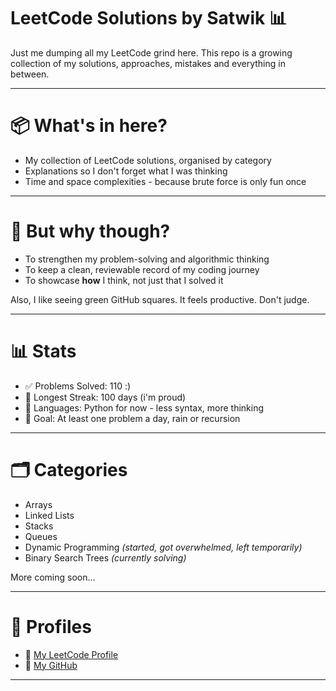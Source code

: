 # LeetCode Solutions by Satwik 📊

Just me dumping all my LeetCode grind here.
This repo is a growing collection of my solutions, approaches, mistakes and everything in between.

---

# 📦 What's in here?

- My collection of LeetCode solutions, organised by category
- Explanations so I don't forget what I was thinking
- Time and space complexities - because brute force is only fun once
  
---

# 🤔 But why though? 

- To strengthen my problem-solving and algorithmic thinking
- To keep a clean, reviewable record of my coding journey
- To showcase **how** I think, not just that I solved it

Also, I like seeing green GitHub squares. It feels productive. Don't judge. 

---

# 📊 Stats

- ✅ Problems Solved: 110 :)
- 🔢 Longest Streak: 100 days (i'm proud)
- 📜 Languages: Python for now - less syntax, more thinking
- 🚀 Goal: At least one problem a day, rain or recursion

---

# 🗂️ Categories

- Arrays
- Linked Lists
- Stacks
- Queues
- Dynamic Programming *(started, got overwhelmed, left temporarily)*
- Binary Search Trees *(currently solving)*

More coming soon...

---

# 🔗 Profiles

- 💎 [My LeetCode Profile](https://leetcode.com/satwk/)
- 👾 [My GitHub](https://github.com/satwk)

---
